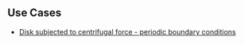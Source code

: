 ## Use Cases
- [Disk subjected to centrifugal force - periodic boundary conditions](use_cases/periodic_bc_example/README.md)
